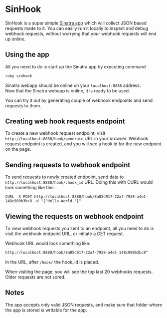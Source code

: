 # SinHook

SinHook is a super simple [Sinatra app](http://www.sinatrarb.com/) which will collect JSON based requests made to it. 
You can easily run it locally to inspect and debug webhook requests, without worrying that your webhook requests will end up online.

## Using the app

All you need to do is start up the Sinatra app by executing command

``` ruby
ruby sinhook
```
  
Sinatra webapp should be online on your `localhost:8888` address.  
Now that the Sinatra webapp is online, it is ready to be used. 

You can try it out by generating couple of webhook endpoints and send requests to them.

## Creating web hook requests endpoint

To create a new webhook request endpoint, visit `http://localhost:8888/hook/generate` URL in your browser. 
Webhook request endpoint is created, and you will see a hook id for the new endpoint on the page.

## Sending requests to webhook endpoint

To send requests to newly created endpoint, send data to `http://localhost:8888/hook/:hook_id` URL. 
Doing this with CURL would look something like this:

``` curl
CURL -X POST http://localhost:8888/hook/8a85d917-22af-7928-a4e1-148c980b3bc8 -d "{'Hello World.'}"
``` 

## Viewing the requests on webhook endpoint  

To view webhook requests you sent to an endpoint, all you need to do is visit the webhook endpoint URL, or initiate a GET request.

Webhook URL would look something like:

``` html
http://localhost:8888/hook/8a85d917-22af-7928-a4e1-148c980b3bc8"
```

In the URL, after `/hook/` the hook_id is placed. 

When visiting the page, you will see the top last 20 webhooks requests. Older requests are not sored.


## Notes

The app accepts only valid JSON requests, and make sure that folder where the app is stored is writable for the app.
